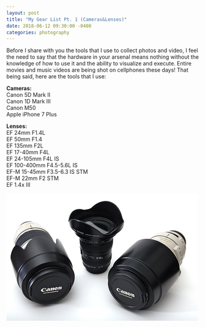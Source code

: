 ```yaml
---
layout: post
title: "My Gear List Pt. 1 (Cameras&Lenses)"
date: 2018-06-12 09:30:00 -0400
categories: photography
---
```

Before I share with you the tools that I use to collect photos and video, I feel the need to say that the hardware in your arsenal means nothing without the knowledge of how to use it and the ability to visualize and execute.  Entire movies and music videos are being shot on cellphones these days!  That being said, here are the tools that I use:

**Cameras:**  
Canon 5D Mark II  
Canon 1D Mark III  
Canon M50  
Apple iPhone 7 Plus  

**Lenses:**  
EF 24mm F1.4L  
EF 50mm F1.4  
EF 135mm F2L  
EF 17-40mm F4L  
EF 24-105mm F4L IS  
EF 100-400mm F4.5-5.6L IS  
EF-M 15-45mm F3.5-6.3 IS STM  
EF-M 22mm F2 STM  
EF 1.4x III  

![L Lenses](https://raw.githubusercontent.com/robertwsimpson/images/master/forblog/lenses.jpg "L Lenses")